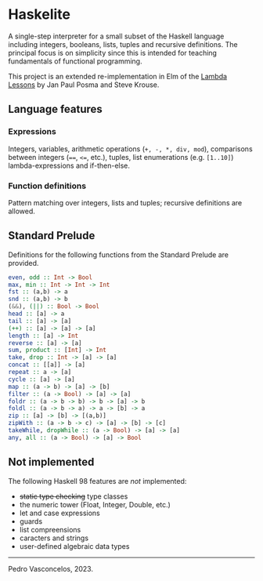 
# Haskelite

A single-step interpreter for a small subset of the Haskell language
including integers, booleans, lists, tuples and
recursive definitions. The principal focus is on simplicity since this
is intended for teaching fundamentals of functional programming.

This project is an extended re-implementation in Elm of the [Lambda
Lessons](https://stevekrouse.com/hs.js/) by Jan Paul Posma and Steve Krouse.

## Language features

### Expressions

Integers, variables, arithmetic operations (`+, -, *, div, mod`),
comparisons between integers (`==`, `<=`, etc.), tuples, list enumerations
(e.g. `[1..10]`) lambda-expressions and if-then-else.

### Function definitions

Pattern matching over integers, lists and tuples; recursive
definitions are allowed.


## Standard Prelude

Definitions for the following functions from the Standard Prelude are provided.

~~~haskell
even, odd :: Int -> Bool
max, min :: Int -> Int -> Int
fst :: (a,b) -> a
snd :: (a,b) -> b
(&&), (||) :: Bool -> Bool
head :: [a] -> a
tail :: [a] -> [a]
(++) :: [a] -> [a] -> [a]
length :: [a] -> Int
reverse :: [a] -> [a]
sum, product :: [Int] -> Int
take, drop :: Int -> [a] -> [a]
concat :: [[a]] -> [a]
repeat :: a -> [a]
cycle :: [a] -> [a]
map :: (a -> b) -> [a] -> [b]
filter :: (a -> Bool) -> [a] -> [a]
foldr :: (a -> b -> b) -> b -> [a] -> b
foldl :: (a -> b -> a) -> a -> [b] -> a
zip :: [a] -> [b] -> [(a,b)]
zipWith :: (a -> b -> c) -> [a] -> [b] -> [c]
takeWhile, dropWhile :: (a -> Bool) -> [a] -> [a]
any, all :: (a -> Bool) -> [a] -> Bool
~~~

## Not implemented

The following Haskell 98 features are *not* implemented:

* ~~static type checking~~ type classes 
* the numeric tower (Float, Integer, Double, etc.)
* let and case expressions
* guards
* list compreensions
* caracters and strings
* user-defined algebraic data types

----

Pedro Vasconcelos, 2023.
